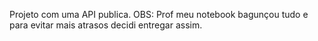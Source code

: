 Projeto com uma API publica. OBS: Prof meu notebook bagunçou tudo e para evitar mais atrasos decidi entregar assim.
